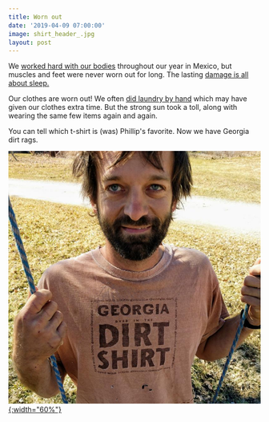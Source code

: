 ```yaml
---
title: Worn out
date: '2019-04-09 07:00:00'
image: shirt_header_.jpg
layout: post
---
```


We [worked hard with our bodies](https://reverdecer.annalisagross.com/2018/12/28/gallery-of-injuries/) throughout our year in Mexico, but muscles and feet were never worn out for long. The lasting [damage is all about sleep.](https://reverdecer.annalisagross.com/2018/10/26/premature-aging/)

Our clothes are worn out! We often [did laundry by hand](https://reverdecer.annalisagross.com/2018/08/11/how-to-do-laundry-by-hand/) which may have given our clothes extra time. But the strong sun took a toll, along with wearing the same few items again and again.

You can tell which t-shirt is (was) Phillip's favorite. Now we have Georgia dirt rags.

[![](/images/phil_shirt_.jpg){:width="60%"}](/images/phil_shirt.jpg)